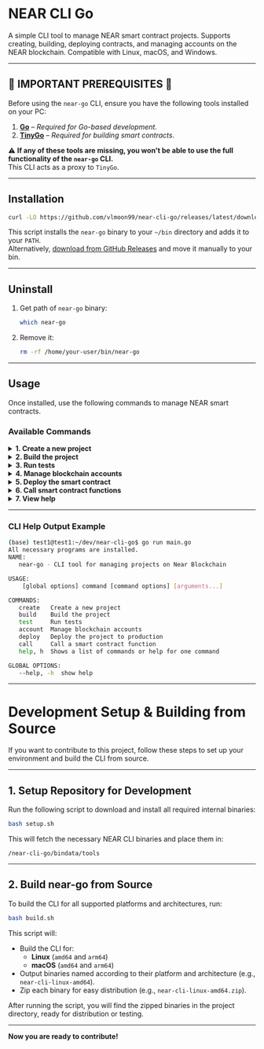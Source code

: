 # NEAR CLI Go

A simple CLI tool to manage NEAR smart contract projects. Supports creating, building, deploying contracts, and managing accounts on the NEAR blockchain. Compatible with Linux, macOS, and Windows.

---

## 🚨 **IMPORTANT PREREQUISITES** 🚨

Before using the `near-go` CLI, ensure you have the following tools installed on your PC:

1. **[Go](https://go.dev/doc/install)** – _Required for Go-based development._  
2. **[TinyGo](https://tinygo.org/getting-started/install/)** – _Required for building smart contracts._  

⚠️ **If any of these tools are missing, you won't be able to use the full functionality of the `near-go` CLI.**  
This CLI acts as a proxy to `TinyGo`.  

---

## Installation

```bash
curl -LO https://github.com/vlmoon99/near-cli-go/releases/latest/download/install.sh && bash install.sh && rm install.sh
```

This script installs the `near-go` binary to your `~/bin` directory and adds it to your `PATH`.  
Alternatively, [download from GitHub Releases](https://github.com/vlmoon99/near-cli-go/releases/tag/v1.0.0) and move it manually to your bin.

---

## Uninstall

1. Get path of `near-go` binary:

   ```bash
   which near-go
   ```

2. Remove it:

   ```bash
   rm -rf /home/your-user/bin/near-go
   ```

---

## Usage

Once installed, use the following commands to manage NEAR smart contracts.

### Available Commands

<details>
<summary><strong>1. Create a new project</strong></summary>

```bash
near-go create -p <projectName> -m <moduleName> -t <type of project>

near-go create -p "test1" -m "test1" -t "smart-contract-empty"
```
</details>

<details>
<summary><strong>2. Build the project</strong></summary>

```bash
near-go build
```
Generates a `main.wasm` using TinyGo.
</details>

<details>
<summary><strong>3. Run tests</strong></summary>

```bash
near-go test
```
Runs smart contract tests using TinyGo.
</details>

<details>
<summary><strong>4. Manage blockchain accounts</strong></summary>

```bash
near-go account <subcommand>
```

Examples:

```bash
near-go account create -n "testnet" -a "accountid.testnet"
near-go account import
```
</details>

<details>
<summary><strong>5. Deploy the smart contract</strong></summary>

```bash
near-go deploy -id "accountid.testnet" -n "testnet"
```
</details>

<details>
<summary><strong>6. Call smart contract functions</strong></summary>

```bash
near-go call --from <signer> --to <contract> --function <method> [--args <json>] [--gas <amount>] [--deposit <amount>] --network <network>
```

**Examples:**

Call a view or change method with default args and values:

```bash
near-go call \
  --from neargocli.testnet \
  --to neargocli.testnet \
  --function ReadIncommingTxData \
  --network testnet
```

Call with all parameters set explicitly:

```bash
near-go call \
  --from neargocli.testnet \
  --to neargocli.testnet \
  --function ReadIncommingTxData \
  --args '{}' \
  --gas '100 Tgas' \
  --deposit '0 NEAR' \
  --network testnet
```

Call a method with arguments:

```bash
near-go call \
  --from neargocli.testnet \
  --to neargocli.testnet \
  --function WriteData \
  --args '{"key": "testKey", "data": "test1"}' \
  --gas '100 Tgas' \
  --deposit '0 NEAR' \
  --network testnet
```
</details>

<details>
<summary><strong>7. View help</strong></summary>

```bash
near-go help
```
Displays list of all available commands and help for individual commands.
</details>

---

### CLI Help Output Example

```bash
(base) test1@test1:~/dev/near-cli-go$ go run main.go
All necessary programs are installed.
NAME:
   near-go - CLI tool for managing projects on Near Blockchain

USAGE:
    [global options] command [command options] [arguments...]

COMMANDS:
   create   Create a new project
   build    Build the project
   test     Run tests
   account  Manage blockchain accounts
   deploy   Deploy the project to production
   call     Call a smart contract function
   help, h  Shows a list of commands or help for one command

GLOBAL OPTIONS:
   --help, -h  show help
```

---

# Development Setup & Building from Source

If you want to contribute to this project, follow these steps to set up your environment and build the CLI from source.

---

## 1. Setup Repository for Development

Run the following script to download and install all required internal binaries:

```bash
bash setup.sh
```

This will fetch the necessary NEAR CLI binaries and place them in:

```
/near-cli-go/bindata/tools
```

---

## 2. Build near-go from Source

To build the CLI for all supported platforms and architectures, run:

```bash
bash build.sh
```

This script will:

- Build the CLI for:
  - **Linux** (`amd64` and `arm64`)
  - **macOS** (`amd64` and `arm64`)
- Output binaries named according to their platform and architecture (e.g., `near-cli-linux-amd64`).
- Zip each binary for easy distribution (e.g., `near-cli-linux-amd64.zip`).

After running the script, you will find the zipped binaries in the project directory, ready for distribution or testing.

---

**Now you are ready to contribute!**